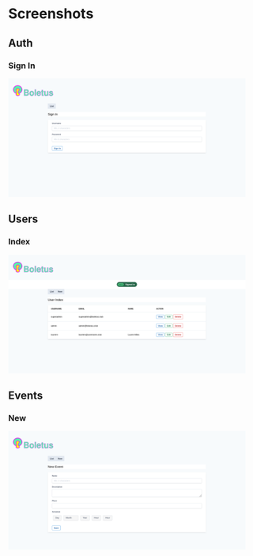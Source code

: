 # Screenshots

## Auth

### Sign In

<img src="img/auth_signin.png" width="480">


## Users

### Index

<img src="img/users_index.png" width="480">


## Events

### New

<img src="img/new_event.png" width="480">

